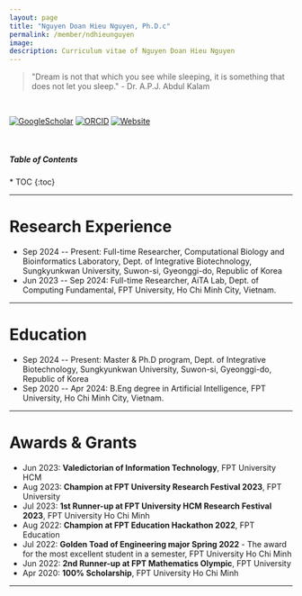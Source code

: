 ```yaml
---
layout: page
title: "Nguyen Doan Hieu Nguyen, Ph.D.c"
permalink: /member/ndhieunguyen
image: 
description: Curriculum vitae of Nguyen Doan Hieu Nguyen
---
```


> "Dream is not that which you see while sleeping, it is something that does not let you sleep." - Dr. A.P.J. Abdul Kalam

<br>

<!-- [![DBLP](https://img.shields.io/badge/DBLP-004F9F?style=flat-square&logo=dblp)](https://dblp.uni-trier.de/pid/176/9582-1.html)  -->
[![GoogleScholar](https://img.shields.io/badge/Google%20Scholar-4285F4?style=flat-square&logo=Google+Scholar&logoColor=white)](https://scholar.google.com/citations?user=-aEoZCgAAAAJ) 
[![ORCID](https://img.shields.io/badge/ORCID-A6CE39?style=flat-square&logo=ORCID&logoColor=white)](https://orcid.org/0009-0003-9259-8600) 
[![Website](https://img.shields.io/badge/-Personal%20Page-0C2E86?style=flat-square&logo=%2Fe%2F&logoColor=FFFFFF)](https://ndhieunguyen.github.io/)
<!-- [![Scopus](https://img.shields.io/badge/Scopus%20Author%20ID-E9711C?style=flat-square&logo=Scopus&logoColor=white)](https://www.scopus.com/authid/detail.uri?authorId=57185035100&logoColor=white) 
[![semanticscholar](https://img.shields.io/badge/Semantic%20Scholar-336699?style=flat-square&logo=semantic+scholar&logoColor=white)](https://www.semanticscholar.org/author/Phuong-Nam-Tran/2280926816)
[![WOS](https://img.shields.io/badge/Web%20of%20Science-black?style=flat-square&logo=Clarivate&logoColor=white)](https://www.webofscience.com/wos/author/record/KIG-2009-2024)  -->

<br>

<h5>Table of Contents</h5>
* TOC
{:toc}

***

Research Experience
============
* Sep 2024 -- Present: Full-time Researcher, Computational Biology and Bioinformatics Laboratory, Dept. of Integrative Biotechnology, Sungkyunkwan University, Suwon-si, Gyeonggi-do, Republic of Korea
* Jun 2023 -- Sep 2024: Full-time Researcher, AiTA Lab, Dept. of Computing Fundamental, FPT University, Ho Chi Minh City, Vietnam.

***

Education
============
* Sep 2024 -- Present: Master & Ph.D program, Dept. of Integrative Biotechnology, Sungkyunkwan University, Suwon-si, Gyeonggi-do, Republic of Korea
* Sep 2020 -- Apr 2024: B.Eng degree in Artificial Intelligence, FPT University, Ho Chi Minh City, Vietnam.

***

Awards & Grants
============
* Jun 2023: **Valedictorian of Information Technology**, FPT University HCM
* Aug 2023: **Champion at FPT University Research Festival 2023**, FPT University
* Jul 2023: **1st Runner-up at FPT University HCM Research Festival 2023**, FPT University Ho Chi Minh
* Aug 2022: **Champion at FPT Education Hackathon 2022**, FPT Education
* Jul 2022: **Golden Toad of Engineering major Spring 2022** - The award for the most excellent student in a semester, FPT University Ho Chi Minh
* Jun 2022: **2nd Runner-up at FPT Mathematics Olympic**, FPT University
* Apr 2020: **100% Scholarship**, FPT University Ho Chi Minh

***
